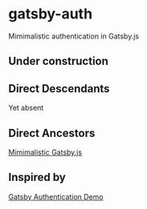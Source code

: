 # gatsby-auth

Mimimalistic authentication in Gatsby.js

## Under construction

## Direct Descendants
Yet absent

## Direct Ancestors
[Mimimalistic Gatsby.js](https://github.com/softspider/gatsby)


## Inspired by
[Gatsby Authentication Demo](https://github.com/gatsbyjs/gatsby/tree/master/examples/simple-auth)



